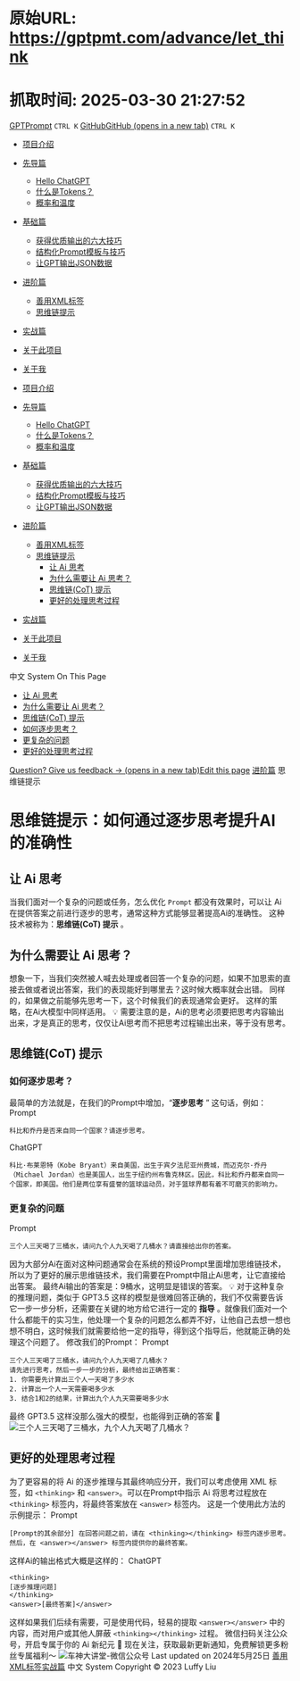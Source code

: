 # 原始URL: https://gptpmt.com/advance/let_think

# 抓取时间: 2025-03-30 21:27:52

[GPTPrompt](https://gptpmt.com/)
`CTRL K`
[GitHubGitHub (opens in a new tab)](https://github.com/CarGod/gptpmt)
`CTRL K`
  * [项目介绍](https://gptpmt.com/)
  * [先导篇](https://gptpmt.com/preface)
    * [Hello ChatGPT](https://gptpmt.com/preface/hello)
    * [什么是Tokens？](https://gptpmt.com/preface/basics_token)
    * [概率和温度](https://gptpmt.com/preface/basics_probability)
  * [基础篇](https://gptpmt.com/foundation)
    * [获得优质输出的六大技巧](https://gptpmt.com/foundation/grammar)
    * [结构化Prompt模板与技巧](https://gptpmt.com/foundation/structured)
    * [让GPT输出JSON数据](https://gptpmt.com/foundation/json_format)
  * [进阶篇](https://gptpmt.com/advance)
    * [善用XML标签](https://gptpmt.com/advance/use_xml)
    * [思维链提示](https://gptpmt.com/advance/let_think)
  * [实战篇](https://gptpmt.com/practice)
  * [关于此项目](https://gptpmt.com/about)
  * [关于我](https://gptpmt.com/contact)


  * [项目介绍](https://gptpmt.com/)
  * [先导篇](https://gptpmt.com/preface)
    * [Hello ChatGPT](https://gptpmt.com/preface/hello)
    * [什么是Tokens？](https://gptpmt.com/preface/basics_token)
    * [概率和温度](https://gptpmt.com/preface/basics_probability)
  * [基础篇](https://gptpmt.com/foundation)
    * [获得优质输出的六大技巧](https://gptpmt.com/foundation/grammar)
    * [结构化Prompt模板与技巧](https://gptpmt.com/foundation/structured)
    * [让GPT输出JSON数据](https://gptpmt.com/foundation/json_format)
  * [进阶篇](https://gptpmt.com/advance)
    * [善用XML标签](https://gptpmt.com/advance/use_xml)
    * [思维链提示](https://gptpmt.com/advance/let_think)
      * [让 Ai 思考](https://gptpmt.com/advance/let_think#让-ai-思考)
      * [为什么需要让 Ai 思考？](https://gptpmt.com/advance/let_think#为什么需要让-ai-思考)
      * [思维链(CoT) 提示](https://gptpmt.com/advance/let_think#思维链cot-提示)
      * [更好的处理思考过程](https://gptpmt.com/advance/let_think#更好的处理思考过程)
  * [实战篇](https://gptpmt.com/practice)
  * [关于此项目](https://gptpmt.com/about)
  * [关于我](https://gptpmt.com/contact)


中文
System
On This Page
  * [让 Ai 思考](https://gptpmt.com/advance/let_think#让-ai-思考)
  * [为什么需要让 Ai 思考？](https://gptpmt.com/advance/let_think#为什么需要让-ai-思考)
  * [思维链(CoT) 提示](https://gptpmt.com/advance/let_think#思维链cot-提示)
  * [如何逐步思考？](https://gptpmt.com/advance/let_think#如何逐步思考)
  * [更复杂的问题](https://gptpmt.com/advance/let_think#更复杂的问题)
  * [更好的处理思考过程](https://gptpmt.com/advance/let_think#更好的处理思考过程)


[Question? Give us feedback → (opens in a new tab)](https://github.com/CarGod/gptpmt/issues/new?title=Feedback%20for%20%E2%80%9C%E6%80%9D%E7%BB%B4%E9%93%BE%E6%8F%90%E7%A4%BA%EF%BC%9A%E5%A6%82%E4%BD%95%E9%80%9A%E8%BF%87%E9%80%90%E6%AD%A5%E6%80%9D%E8%80%83%E6%8F%90%E5%8D%87AI%E7%9A%84%E5%87%86%E7%A1%AE%E6%80%A7%E2%80%9D&labels=feedback)[Edit this page](https://github.com/CarGod/gptpmt/pages/advance/let_think.zh.mdx)
[进阶篇](https://gptpmt.com/advance)
思维链提示
# 思维链提示：如何通过逐步思考提升AI的准确性
## 让 Ai 思考[](https://gptpmt.com/advance/let_think#让-ai-思考)
当我们面对一个复杂的问题或任务，怎么优化 `Prompt` 都没有效果时，可以让 Ai 在提供答案之前进行逐步的思考，通常这种方式能够显著提高Ai的准确性。
这种技术被称为：**思维链(CoT) 提示** 。
## 为什么需要让 Ai 思考？[](https://gptpmt.com/advance/let_think#为什么需要让-ai-思考)
想象一下，当我们突然被人喊去处理或者回答一个复杂的问题，如果不加思索的直接去做或者说出答案，我们的表现能好到哪里去？这时候大概率就会出错。
同样的，如果做之前能够先思考一下，这个时候我们的表现通常会更好。
这样的策略，在Ai大模型中同样适用。
💡
需要注意的是，Ai的思考必须要把思考内容输出出来，才是真正的思考，仅仅让Ai思考而不把思考过程输出出来，等于没有思考。
## 思维链(CoT) 提示[](https://gptpmt.com/advance/let_think#思维链cot-提示)
### 如何逐步思考？[](https://gptpmt.com/advance/let_think#如何逐步思考)
最简单的方法就是，在我们的Prompt中增加，“**逐步思考** ” 这句话，例如：
Prompt
```
科比和乔丹是否来自同一个国家？请逐步思考。
```

ChatGPT
```
科比·布莱恩特（Kobe Bryant）来自美国，出生于宾夕法尼亚州费城，而迈克尔·乔丹（Michael Jordan）也是美国人，出生于纽约州布鲁克林区。因此，科比和乔丹都来自同一个国家，即美国。他们是两位享有盛誉的篮球运动员，对于篮球界都有着不可磨灭的影响力。
```

### 更复杂的问题[](https://gptpmt.com/advance/let_think#更复杂的问题)
Prompt
```
三个人三天喝了三桶水，请问九个人九天喝了几桶水？请直接给出你的答案。
```

因为大部分Ai在面对这种问题通常会在系统的预设Prompt里面增加思维链技术，所以为了更好的展示思维链技术，我们需要在Prompt中阻止Ai思考，让它直接给出答案。
最终Ai输出的答案是：9桶水，这明显是错误的答案。
💡
对于这种复杂的推理问题，类似于 GPT3.5 这样的模型是很难回答正确的，我们不仅需要告诉它一步一步分析，还需要在关键的地方给它进行一定的 **指导** 。就像我们面对一个什么都能干的实习生，他处理一个复杂的问题怎么都弄不好，让他自己去想一想也想不明白，这时候我们就需要给他一定的指导，得到这个指导后，他就能正确的处理这个问题了。
修改我们的Prompt：
Prompt
```
三个人三天喝了三桶水，请问九个人九天喝了几桶水？
请先进行思考，然后一步一步的分析，最终给出正确答案：
1. 你需要先计算出三个人一天喝了多少水
2. 计算出一个人一天需要喝多少水
3. 结合1和2的结果，计算出九个人九天需要喝多少水
```

最终 GPT3.5 这样没那么强大的模型，也能得到正确的答案 🎉
![三个人三天喝了三桶水，九个人九天喝了几桶水？](https://gptpmt.com/_next/image?url=%2F_next%2Fstatic%2Fmedia%2Fdrink_result.f5ca436b.png&w=1920&q=75)
## 更好的处理思考过程[](https://gptpmt.com/advance/let_think#更好的处理思考过程)
为了更容易的将 Ai 的逐步推理与其最终响应分开，我们可以考虑使用 XML 标签，如 `<thinking>` 和 `<answer>`。可以在Prompt中指示 Ai 将思考过程放在 `<thinking>` 标签内，将最终答案放在 `<answer>` 标签内。
这是一个使用此方法的示例提示：
Prompt
```
[Prompt的其余部分] 在回答问题之前，请在 <thinking></thinking> 标签内逐步思考。然后，在 <answer></answer> 标签内提供你的最终答案。
```

这样Ai的输出格式大概是这样的：
ChatGPT
```
<thinking>
[逐步推理问题]
</thinking>
<answer>[最终答案]</answer>
```

这样如果我们后续有需要，可是使用代码，轻易的提取 `<answer></answer>` 中的内容，而对用户或其他人屏蔽 `<thinking></thinking>` 过程。
微信扫码关注公众号，开启专属于你的
Ai 新纪元
🎉
现在关注，获取最新更新通知，免费解锁更多粉丝专属福利～
![车神大讲堂-微信公众号](https://gptpmt.com/_next/image?url=%2F_next%2Fstatic%2Fmedia%2Fofficial-wechat.616d90eb.png&w=1920&q=75)
Last updated on 2024年5月25日
[善用XML标签](https://gptpmt.com/advance/use_xml "善用XML标签")[实战篇](https://gptpmt.com/practice "实战篇")
中文
System
Copyright © 2023 Luffy Liu
